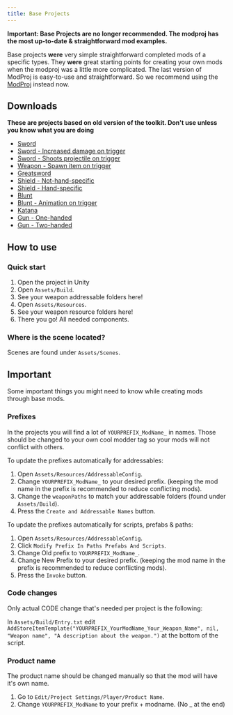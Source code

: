 ```yaml
---
title: Base Projects
---
```


**Important: Base Projects are no longer recommended. The modproj has the most up-to-date & straightforward mod examples.** 

Base projects **were** very simple straightforward completed mods of a specific types. They **were** great starting points for creating your own mods when the modproj was a little more complicated. The last version of ModProj is easy-to-use and straightforward. So we recommend using the [ModProj](https://github.com/BattleTalent/BTModToolkit) instead now.

## Downloads
**These are projects based on old version of the toolkit. Don't use unless you know what you are doing**

* [Sword](https://github.com/unbelievableflavour/BattleTalentBaseProjects/raw/main/YOURPREFIX_Sword.zip)
* [Sword - Increased damage on trigger](https://github.com/unbelievableflavour/BattleTalentBaseProjects/raw/main/YOURPREFIX_SwordWithIncreasedDamageOnTrigger.zip)
* [Sword - Shoots projectile on trigger](https://github.com/unbelievableflavour/BattleTalentBaseProjects/raw/main/YOURPREFIX_SwordWithProjectile.zip)
* [Weapon - Spawn item on trigger](https://github.com/unbelievableflavour/BattleTalentBaseProjects/raw/main/YOURPREFIX_WeaponSpawner.zip)
* [Greatsword](https://github.com/unbelievableflavour/BattleTalentBaseProjects/raw/main/YOURPREFIX_Greatsword.zip)
* [Shield - Not-hand-specific](https://github.com/unbelievableflavour/BattleTalentBaseProjects/raw/main/YOURPREFIX_Shield.zip)
* [Shield - Hand-specific](https://github.com/unbelievableflavour/BattleTalentBaseProjects/raw/main/YOURPREFIX_ShieldHandSpecific.zip)
* [Blunt](https://github.com/unbelievableflavour/BattleTalentBaseProjects/raw/main/YOURPREFIX_Blunt.zip)
* [Blunt - Animation on trigger](https://github.com/unbelievableflavour/BattleTalentBaseProjects/raw/main/YOURPREFIX_AnimationOnTrigger.zip)
* [Katana](https://github.com/unbelievableflavour/BattleTalentBaseProjects/raw/main/YOURPREFIX_Katana.zip)
* [Gun - One-handed](https://github.com/unbelievableflavour/BattleTalentBaseProjects/raw/main/YOURPREFIX_GunOneHanded.zip)
* [Gun - Two-handed](https://github.com/unbelievableflavour/BattleTalentBaseProjects/raw/main/YOURPREFIX_GunTwoHanded.zip)

## How to use

### Quick start

1. Open the project in Unity
1. Open `Assets/Build`.
1. See your weapon addressable folders here!
1. Open `Assets/Resources`.
1. See your weapon resource folders here!
1. There you go! All needed components.

### Where is the scene located?
Scenes are found under `Assets/Scenes`.

## Important
Some important things you might need to know while creating mods through base mods.

### Prefixes
In the projects you will find a lot of `YOURPREFIX_ModName_` in names. Those should be changed to your own cool modder tag so your mods will not conflict with others.

To update the prefixes automatically for addressables:
1. Open `Assets/Resources/AddressableConfig`.
1. Change `YOURPREFIX_ModName_` to your desired prefix. (keeping the mod name in the prefix is recommended to reduce conflicting mods).
1. Change the `weaponPaths` to match your addressable folders (found under `Assets/Build`).
1. Press the `Create and Addressable Names` button.

To update the prefixes automatically for scripts, prefabs & paths:
1. Open `Assets/Resources/AddressableConfig`.
1. Click `Modify Prefix In Paths Prefabs And Scripts`.
1. Change Old prefix to `YOURPREFIX_ModName_`.
1. Change New Prefix to your desired prefix. (keeping the mod name in the prefix is recommended to reduce conflicting mods).
1. Press the `Invoke` button.

### Code changes
Only actual CODE change that's needed per project is the following:

In `Assets/Build/Entry.txt` edit `AddStoreItemTemplate("YOURPREFIX_YourModName_Your_Weapon_Name", nil, "Weapon name", "A description about the weapon.")` at the bottom of the script.

### Product name
The product name should be changed manually so that the mod will have it's own name.
1. Go to `Edit/Project Settings/Player/Product Name`.
1. Change `YOURPREFIX_ModName` to your prefix + modname. (No _ at the end)
